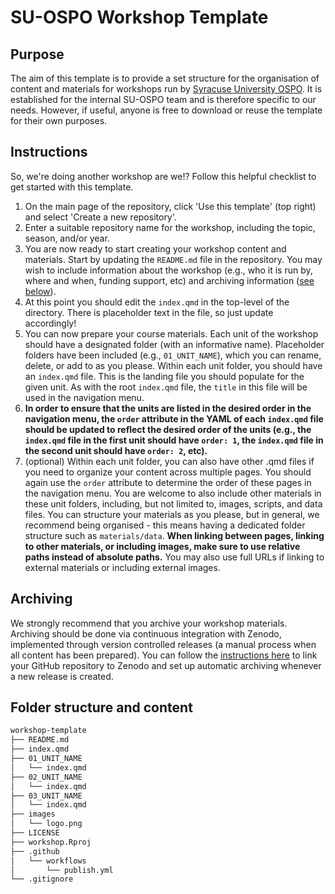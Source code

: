 # SU-OSPO Workshop Template

## Purpose

The aim of this template is to provide a set structure for the organisation of content and materials for workshops run by [Syracuse University OSPO](https://opensource.syracuse.edu). It is established for the internal SU-OSPO team and is therefore specific to our needs. However, if useful, anyone is free to download or reuse the template for their own purposes.

## Instructions

So, we're doing another workshop are we!? Follow this helpful checklist to get started with this template.

1. On the main page of the repository, click 'Use this template' (top right) and select 'Create a new repository'.
2. Enter a suitable repository name for the workshop, including the topic, season, and/or year.
3. You are now ready to start creating your workshop content and materials. Start by updating the `README.md` file in the repository. You may wish to include information about the workshop (e.g., who it is run by, where and when, funding support, etc) and archiving information ([see below](#archiving)).
4. At this point you should edit the `index.qmd` in the top-level of the directory. There is placeholder text in the file, so just update accordingly!
5. You can now prepare your course materials. Each unit of the workshop should have a designated folder (with an informative name). Placeholder folders have been included (e.g., `01_UNIT_NAME`), which you can rename, delete, or add to as you please. Within each unit folder, you should have an `index.qmd` file. This is the landing file you should populate for the given unit. As with the root `index.qmd` file, the `title` in this file will be used in the navigation menu.
6. **In order to ensure that the units are listed in the desired order in the navigation menu, the `order` attribute in the YAML of each `index.qmd` file should be updated to reflect the desired order of the units (e.g., the `index.qmd` file in the first unit should have `order: 1`, the `index.qmd` file in the second unit should have `order: 2`, etc).**
7. (optional) Within each unit folder, you can also have other .qmd files if you need to organize your content across multiple pages. You should again use the `order` attribute to determine the order of these pages in the navigation menu. You are welcome to also include other materials in these unit folders, including, but not limited to, images, scripts, and data files. You can structure your materials as you please, but in general, we recommend being organised - this means having a dedicated folder structure such as `materials/data`. **When linking between pages, linking to other materials, or including images, make sure to use relative paths instead of absolute paths.** You may also use full URLs if linking to external materials or including external images.

## Archiving

We strongly recommend that you archive your workshop materials. Archiving should be done via continuous integration with Zenodo, implemented through version controlled releases (a manual process when all content has been prepared). You can follow the [instructions here](https://docs.github.com/en/repositories/archiving-a-github-repository/referencing-and-citing-content) to link your GitHub repository to Zenodo and set up automatic archiving whenever a new release is created.

## Folder structure and content

```bash
workshop-template
├── README.md
├── index.qmd
├── 01_UNIT_NAME
│   └── index.qmd
├── 02_UNIT_NAME
│   └── index.qmd
├── 03_UNIT_NAME
│   └── index.qmd
├── images
│   └── logo.png
├── LICENSE
├── workshop.Rproj
├── .github
│   └── workflows
│       └── publish.yml
└── .gitignore
```